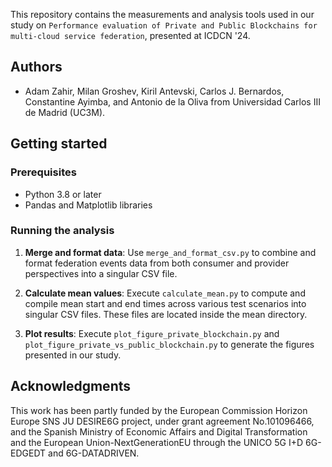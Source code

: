 This repository contains the measurements and analysis tools used in our study on `Performance evaluation of Private and Public Blockchains for
multi-cloud service federation`, presented at ICDCN '24.

## Authors

- Adam Zahir, Milan Groshev, Kiril Antevski, Carlos J. Bernardos, Constantine Ayimba, and Antonio de la Oliva from Universidad Carlos III de Madrid (UC3M).

## Getting started

### Prerequisites

- Python 3.8 or later
- Pandas and Matplotlib libraries

### Running the analysis

1. **Merge and format data**: Use `merge_and_format_csv.py` to combine and format federation events data from both consumer and provider perspectives into a singular CSV file.
   
2. **Calculate mean values**: Execute `calculate_mean.py` to compute and compile mean start and end times across various test scenarios into singular CSV files. These files are located inside the mean directory.
   
3. **Plot results**: Execute `plot_figure_private_blockchain.py` and `plot_figure_private_vs_public_blockchain.py` to generate the figures presented in our study.



## Acknowledgments
This work has been partly funded by the European Commission Horizon Europe SNS JU DESIRE6G project, under grant agreement No.101096466, and the Spanish Ministry of Economic Affairs and Digital Transformation and the European Union-NextGenerationEU through the UNICO 5G I+D 6G-EDGEDT and 6G-DATADRIVEN.






